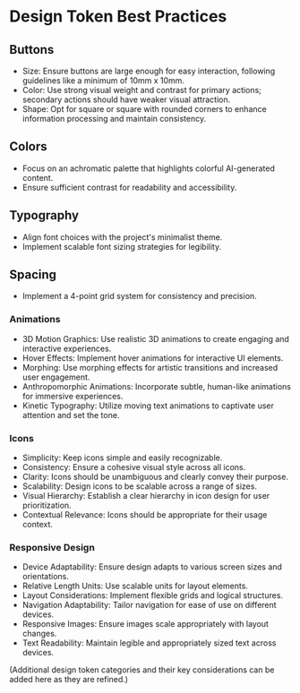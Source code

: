 # Design Token Best Practices

## Buttons
- Size: Ensure buttons are large enough for easy interaction, following guidelines like a minimum of 10mm x 10mm.
- Color: Use strong visual weight and contrast for primary actions; secondary actions should have weaker visual attraction.
- Shape: Opt for square or square with rounded corners to enhance information processing and maintain consistency.

## Colors
- Focus on an achromatic palette that highlights colorful AI-generated content.
- Ensure sufficient contrast for readability and accessibility.

## Typography
- Align font choices with the project's minimalist theme.
- Implement scalable font sizing strategies for legibility.

## Spacing
- Implement a 4-point grid system for consistency and precision.

### Animations
- 3D Motion Graphics: Use realistic 3D animations to create engaging and interactive experiences.
- Hover Effects: Implement hover animations for interactive UI elements.
- Morphing: Use morphing effects for artistic transitions and increased user engagement.
- Anthropomorphic Animations: Incorporate subtle, human-like animations for immersive experiences.
- Kinetic Typography: Utilize moving text animations to captivate user attention and set the tone.

### Icons
- Simplicity: Keep icons simple and easily recognizable.
- Consistency: Ensure a cohesive visual style across all icons.
- Clarity: Icons should be unambiguous and clearly convey their purpose.
- Scalability: Design icons to be scalable across a range of sizes.
- Visual Hierarchy: Establish a clear hierarchy in icon design for user prioritization.
- Contextual Relevance: Icons should be appropriate for their usage context.

### Responsive Design
- Device Adaptability: Ensure design adapts to various screen sizes and orientations.
- Relative Length Units: Use scalable units for layout elements.
- Layout Considerations: Implement flexible grids and logical structures.
- Navigation Adaptability: Tailor navigation for ease of use on different devices.
- Responsive Images: Ensure images scale appropriately with layout changes.
- Text Readability: Maintain legible and appropriately sized text across devices.



(Additional design token categories and their key considerations can be added here as they are refined.)

